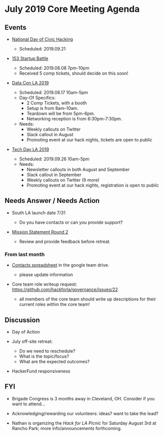# July 2019 Core Meeting Agenda

## Events

* [National Day of Civic Hacking](https://www.codeforamerica.org/national-day-of-civic-hacking)
  * Scheduled: 2019.09.21

* [153 Startup Battle](https://battle.startup.network/events/395044/)
  * Scheduled: 2019.08.08 7pm-10pm
  * Received 5 comp tickets, should decide on this soon!

* [Data Con LA 2019](https://www.dataconla.com/)
  * Scheduled: 2019.08.17 10am-5pm
  * Day-Of Specifics:
    * 2 Comp Tickets, with a booth
    * Setup is from 8am–10am. 
    * Teardown will be from 5pm-6pm. 
    * Networking reception is from 6:30pm-7:30pm.
  * Needs: 
    * Weekly callouts on Twitter
    * Slack callout in August
    * Promoting event at our hack nights, tickets are open to public
  
* [Tech Day LA 2019](https://techdayhq.com/los-angeles)
  * Scheduled: 2019.09.26 10am-5pm
  * Needs: 
    * Newsletter callouts in both August and September
    * Slack callout in September
    * Weekly callouts on Twitter (9 more)
    * Promoting event at our hack nights, registration is open to public

## Needs Answer / Needs Action

* South LA launch date 7/31
  * Do you have contacts or can you provide support?

* [Mission Statement Round 2](https://docs.google.com/document/d/1OBWyDae-ybtDY1o2xtrbW9lOMc9B_UJX-uvf0KizTsA/edit?usp=sharing)
  * Review and provide feedback before retreat.

### From last month

* [Contacts spreadsheet](https://docs.google.com/spreadsheets/d/1hb25B49UVwi87mXBA420q1vDS5pJJvR8AGfI9G9PNc0/) 
in the google team drive.
  * please update information
    
* Core team role writeup request:  https://github.com/hackforla/governance/issues/22
  * all members of the core team should write up descriptions for their current roles within the core team!

## Discussion

* Day of Action

* July off-site retreat:
  * Do we need to reschedule?
  * What is the topic/focus?
  * What are the expected outcomes?

* HackerFund responsiveness

## FYI

* Brigade Congress is 3 months away in Cleveland, OH. Consider if you want to attend...

* Acknowledging/rewarding our volunteers: ideas? want to take the lead?

* Nathan is organizing the *Hack for LA Picnic* for Saturday August 3rd at Rancho Park; more info/announcements forthcoming.

